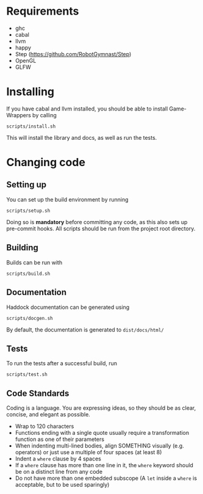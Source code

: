 # Requirements

 * ghc
 * cabal
 * llvm
 * happy
 * Step (https://github.com/RobotGymnast/Step)
 * OpenGL
 * GLFW

# Installing

If you have cabal and llvm installed, you should be able to install Game-Wrappers by calling

    scripts/install.sh

This will install the library and docs, as well as run the tests.

# Changing code

## Setting up

You can set up the build environment by running

    scripts/setup.sh

Doing so is **mandatory** before committing any code, as this also sets up pre-commit hooks.
All scripts should be run from the project root directory.

## Building

Builds can be run with

    scripts/build.sh

## Documentation

Haddock documentation can be generated using

    scripts/docgen.sh

By default, the documentation is generated to `dist/docs/html/`

## Tests

To run the tests after a successful build, run

    scripts/test.sh

## Code Standards

Coding is a language. You are expressing ideas, so they should be as clear, concise, and elegant as possible.

 * Wrap to 120 characters
 * Functions ending with a single quote usually require a transformation function as one of their parameters
 * When indenting multi-lined bodies, align SOMETHING visually (e.g. operators)
   or just use a multiple of four spaces (at least 8)
 * Indent a `where` clause by 4 spaces
 * If a `where` clause has more than one line in it, the `where` keyword should be on a distinct line from any code
 * Do not have more than one embedded subscope (A `let` inside a `where` is acceptable, but to be used sparingly)
